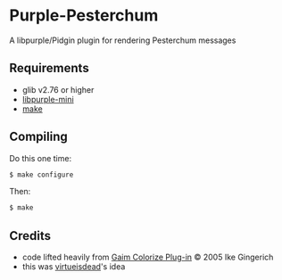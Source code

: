 # Purple-Pesterchum
A libpurple/Pidgin plugin for rendering Pesterchum messages

## Requirements
- glib v2.76 or higher
- [libpurple-mini](https://github.com/felipec/libpurple-mini)
- [make](https://command-not-found.com/make)

## Compiling
Do this one time:
```bash
$ make configure
```
Then:
```bash
$ make
```

## Credits
- code lifted heavily from [Gaim Colorize Plug-in](https://keep.imfreedom.org/pidgin/purple-plugin-pack/file/tip/colorize/colorize.c) © 2005 Ike Gingerich
- this was [virtueisdead](https://cohost.org/virtueisdead)'s idea

